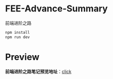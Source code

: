 # FEE-Advance-Summary

前端进阶之路

```sh
npm install
npm run dev
```

# Preview

**前端进阶之路笔记预览地址**：[click][1]

[1]: http://101.37.27.238:8080/web
